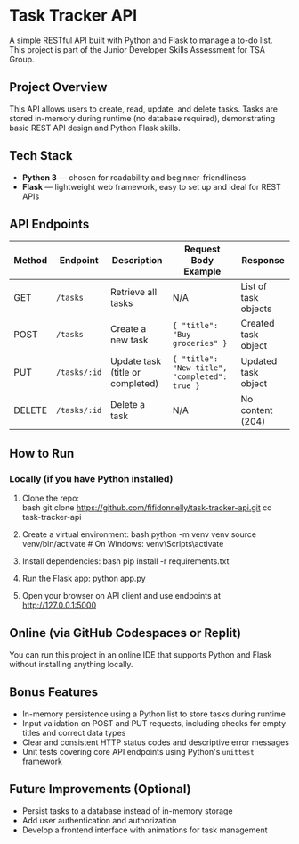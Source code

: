 # Task Tracker API

A simple RESTful API built with Python and Flask to manage a to-do list. This project is part of the Junior Developer Skills Assessment for TSA Group.

## Project Overview

This API allows users to create, read, update, and delete tasks. Tasks are stored in-memory during runtime (no database required), demonstrating basic REST API design and Python Flask skills.

## Tech Stack

- **Python 3** — chosen for readability and beginner-friendliness  
- **Flask** — lightweight web framework, easy to set up and ideal for REST APIs  

## API Endpoints

| Method | Endpoint        | Description                     | Request Body Example                | Response                     |
|--------|-----------------|---------------------------------|------------------------------------|------------------------------|
| GET    | `/tasks`        | Retrieve all tasks               | N/A                              | List of task objects          |
| POST   | `/tasks`        | Create a new task                | `{ "title": "Buy groceries" }`   | Created task object           |
| PUT    | `/tasks/:id`    | Update task (title or completed) | `{ "title": "New title", "completed": true }` | Updated task object           |
| DELETE | `/tasks/:id`    | Delete a task                   | N/A                              | No content (204)              |

## How to Run

### Locally (if you have Python installed)

1. Clone the repo:  
   bash
   git clone https://github.com/fifidonnelly/task-tracker-api.git
   cd task-tracker-api

2. Create a virtual environment:
    bash 
    python -m venv venv
    source venv/bin/activate  # On Windows: venv\Scripts\activate

3. Install dependencies:
    bash
    pip install -r requirements.txt

4. Run the Flask app:
    python app.py 

5. Open your browser on API client and use endpoints at
    http://127.0.0.1:5000 

## Online (via GitHub Codespaces or Replit)
You can run this project in an online IDE that supports Python and Flask without installing anything locally.

## Bonus Features
- In-memory persistence using a Python list to store tasks during runtime  
- Input validation on POST and PUT requests, including checks for empty titles and correct data types  
- Clear and consistent HTTP status codes and descriptive error messages  
- Unit tests covering core API endpoints using Python's `unittest` framework  


## Future Improvements (Optional)

- Persist tasks to a database instead of in-memory storage  
- Add user authentication and authorization  
- Develop a frontend interface with animations for task management  

